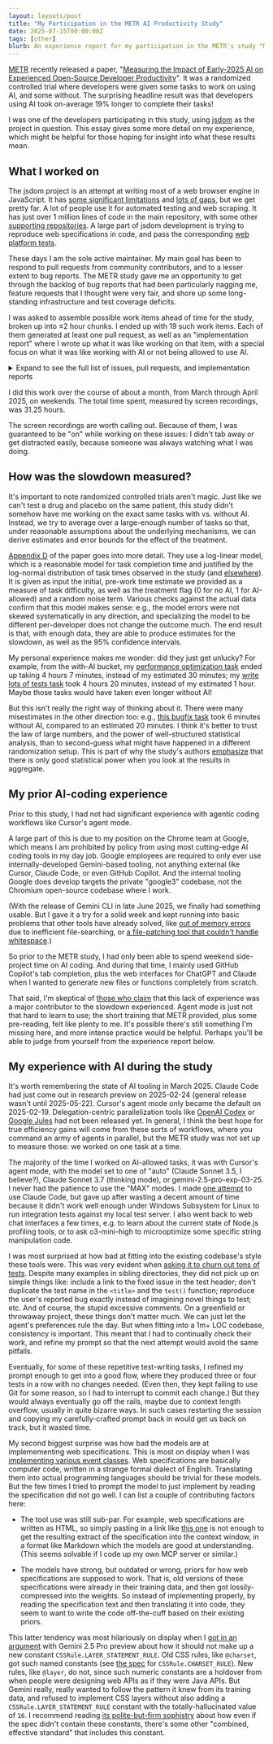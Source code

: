 ```yaml
---
layout: layouts/post
title: "My Participation in the METR AI Productivity Study"
date: 2025-07-15T00:00:00Z
tags: [other]
blurb: An experience report for my participation in the METR's study "Measuring the Impact of Early-2025 AI on Experienced Open-Source Developer Productivity".
---
```


[METR](https://metr.org/) recently released a paper, "[Measuring the Impact of Early-2025 AI on Experienced Open-Source Developer Productivity](https://metr.org/blog/2025-07-10-early-2025-ai-experienced-os-dev-study/)". It was a randomized controlled trial where developers were given some tasks to work on using AI, and some without. The surprising headline result was that developers using AI took on-average 19% longer to complete their tasks!

I was one of the developers participating in this study, using [jsdom](https://github.com/jsdom/jsdom) as the project in question. This essay gives some more detail on my experience, which might be helpful for those hoping for insight into what these results mean.

## What I worked on

The jsdom project is an attempt at writing most of a web browser engine in JavaScript. It has [some significant limitations](https://github.com/jsdom/jsdom/blob/main/README.md#unimplemented-parts-of-the-web-platform) and [lots of gaps](https://github.com/jsdom/jsdom/issues?q=is%3Aissue%20state%3Aopen%20type%3AFeature), but we get pretty far. A lot of people use it for automated testing and web scraping. It has just over 1 million lines of code in the main repository, with some other [supporting repositories](https://github.com/jsdom). A large part of jsdom development is trying to reproduce web specifications in code, and pass the corresponding [web platform tests](https://web-platform-tests.org/).

These days I am the sole active maintainer. My main goal has been to respond to pull requests from community contributors, and to a lesser extent to bug reports. The METR study gave me an opportunity to get through the backlog of bug reports that had been particularly nagging me, feature requests that I thought were very fair, and shore up some long-standing infrastructure and test coverage deficits.

I was asked to assemble possible work items ahead of time for the study, broken up into &leq;2 hour chunks. I ended up with 19 such work items. Each of them generated at least one pull request, as well as an "implementation report" where I wrote up what it was like working on that item, with a special focus on what it was like working with AI or not being allowed to use AI.

<details>
  <summary>Expand to see the full list of issues, pull requests, and implementation reports</summary>

  <table>
    <thead>
      <tr>
        <th>Issue</th>
        <th>Task description</th>
        <th>PR</th>
        <th>Report</th>
    </thead>
    <tbody>
      <tr>
        <td><a href="https://github.com/jsdom/whatwg-url/issues/291">Issue</a>
        <td>Update our URL parser for recent changes to the Unicode UTS46 standard and its URL Standard integration
        <td><a href="https://github.com/web-platform-tests/wpt/pull/51371">PR 1</a><br><a href="https://github.com/jsdom/tr46/pull/66">PR 2</a><br><a href="https://github.com/jsdom/whatwg-url/pull/295">PR 3</a>
        <td><a href="https://github.com/jsdom/whatwg-url/issues/291#issuecomment-2726095582">Report</a>
      <tr>
        <td><a href="https://github.com/jsdom/whatwg-url/issues/292">Issue</a>
        <td>Small URL parser change to follow the latest spec changes
        <td><a href="https://github.com/jsdom/whatwg-url/pull/297">PR</a>
        <td><a href="https://github.com/jsdom/whatwg-url/issues/292#issuecomment-2726292692">Report</a>
      <tr>
        <td><a href="https://github.com/jsdom/whatwg-url/issues/293">Issue</a>
        <td>Another small URL parser change to follow the latest spec changes
        <td><a href="https://github.com/jsdom/whatwg-url/pull/298">PR</a>
        <td><a href="https://github.com/jsdom/whatwg-url/issues/293#issuecomment-2726298374">Report</a>
      <tr>
        <td><a href="https://github.com/jsdom/whatwg-url/issues/268">Issue</a>
        <td>Get code coverage of our URL parser to 100%
        <td><a href="https://github.com/web-platform-tests/wpt/pull/51369">PR 1</a><br><a href="https://github.com/web-platform-tests/wpt/pull/51370">PR 2</a><br><a href="https://github.com/jsdom/whatwg-url/pull/294">PR 3</a>
        <td><a href="https://github.com/jsdom/whatwg-url/issues/268#issuecomment-2726153730">Report</a>
      <tr>
        <td><a href="https://github.com/jsdom/jsdom/pull/2926">Issue</a>
        <td>Push a previous maintainer's draft PR for some basic SVG element support over the finish line (split into two chunks)
        <td><a href="https://github.com/jsdom/jsdom/pull/3843">PR</a>
        <td>
          <a href="https://github.com/jsdom/jsdom/pull/3843#issuecomment-2727260557">Report&nbsp;1</a><br>
          <a href="https://github.com/jsdom/jsdom/pull/3843#issuecomment-2746042863">Report&nbsp;2</a>
      <tr>
        <td><a href="https://github.com/jsdom/jsdom/issues/3154">Issue</a>
        <td>Investigate why our test suite was sometimes taking >70 seconds for a single test on CI
        <td>
          <a href="https://github.com/web-platform-tests/wpt/pull/51373">PR&nbsp;1</a><br>
          <a href="https://github.com/jsdom/jsdom/pull/3837">PR&nbsp;2</a><br>
          <a href="https://github.com/jsdom/jsdom/pull/3838">PR&nbsp;3</a><br>
          <a href="https://github.com/jsdom/jsdom/pull/3839">PR&nbsp;4</a><br>
          <a href="https://github.com/jsdom/jsdom/pull/3840">PR&nbsp;5</a>
        <td><a href="https://github.com/jsdom/jsdom/issues/3154#issuecomment-2726445990">Report</a>
      <tr>
        <td><a href="https://github.com/jsdom/jsdom/issues/2264">Issue</a>
        <td>Add linting to our locally-written new web platform tests
        <td><a href="https://github.com/jsdom/jsdom/pull/3845">PR</a>
        <td><a href="https://github.com/jsdom/jsdom/pull/3845#issuecomment-2746061041">Report</a>
      <tr>
        <td><a href="https://github.com/jsdom/jsdom/issues/3835">Issue</a>
        <td>Allow writing <em>failing</em> new web platform tests, to capture bugs we should fix in the future
        <td><a href="https://github.com/jsdom/jsdom/pull/3846">PR</a>
        <td><a href="https://github.com/jsdom/jsdom/pull/3846#issuecomment-2746102183">Report</a>
      <tr>
        <td><a href="https://github.com/jsdom/jsdom/issues?q=is%3Aissue%20label%3A%22metr%20uplift%22%20label%3Aselectors%20label%3A%22has%20to-upstream%20test%22">24&nbsp;issues</a>
        <td>Add test coverage for known bugs related to CSS selectors (some of which had been fixed, some of were fixed by a new selector engine <a href="https://github.com/jsdom/jsdom/pull/3854">later</a>)
        <td><a href="https://github.com/jsdom/jsdom/pull/3848">PR</a>
        <td><a href="https://github.com/jsdom/jsdom/pull/3848#issuecomment-2764469976">Report</a>
      <tr>
        <td><a href="https://github.com/jsdom/jsdom/issues?q=is%3Aissue%20label%3A%22metr%20uplift%22%20-label%3Aselectors%20label%3A%22has%20to-upstream%20test%22">11&nbsp;issues</a>
        <td>Add test coverage for other known bugs, unrelated to CSS selectors (most of which had been fixed in the past or were fixed soon after the test appeared)
        <td>
          <a href="https://github.com/jsdom/jsdom/pull/3857">PR&nbsp;1</a><br>
          <a href="https://github.com/jsdom/jsdom/pull/3859">PR&nbsp;2</a>
        <td><a href="https://github.com/jsdom/jsdom/pull/3859#issuecomment-2799890637">Report</a>
      <tr>
        <td><a href="https://github.com/jsdom/jsdom/issues/2005">Issue</a>
        <td>Add an option to disable the processing of CSS, for speed
        <td><a href="https://github.com/jsdom/jsdom/pull/3861">PR</a>
        <td><a href="https://github.com/jsdom/jsdom/pull/3861#issuecomment-2799972478">Report</a>
      <tr>
        <td><a href="https://github.com/jsdom/jsdom/issues?q=label%3A%22metr%20uplift%22%20label%3A%22event%20classes%22">8&nbsp;issues</a>
        <td>Implement certain event classes or properties, even if the related spec was not fully supported
        <td><a href="https://github.com/jsdom/jsdom/pull/3862">PR</a>
        <td><a href="https://github.com/jsdom/jsdom/pull/3862#issuecomment-2816751792">Report</a>
      <tr>
        <td><a href="https://github.com/jsdom/jsdom/issues/3616">Issue</a>
        <td>Implement indexed access on form elements, like <code>formElement[0]</code> giving the 0th form control in that form
        <td><a href="https://github.com/jsdom/jsdom/pull/3849">PR</a>
        <td><a href="https://github.com/jsdom/jsdom/pull/3849#issuecomment-2764480625">Report</a>
      <tr>
        <td><a href="https://github.com/jsdom/jsdom/issues/3320">Issue</a>
        <td>Replace our dependency on the <code>form-data</code> npm package with our own implementation
        <td><a href="https://github.com/jsdom/jsdom/pull/3850">PR</a>
        <td><a href="https://github.com/jsdom/jsdom/pull/3850#issuecomment-2764516655">Report</a>
      <tr>
        <td><a href="https://github.com/jsdom/jsdom/issues/3732">Issue</a>
        <td>Fix <code>ElementInternals</code> accessibility getters/setters being totally broken
        <td><a href="https://github.com/jsdom/jsdom/pull/3865">PR</a>
        <td><a href="https://github.com/jsdom/jsdom/pull/3865#issuecomment-2817021910">Report</a>
      <tr>
        <td><a href="https://github.com/jsdom/jsdom/issues/3596">Issue</a>
        <td>Overhaul our system for <a href="https://github.com/jsdom/jsdom/blob/main/README.md#virtual-consoles">reporting errors</a> to the developer
        <td><a href="https://github.com/jsdom/jsdom/pull/3866">PR</a>
        <td><a href="https://github.com/jsdom/jsdom/pull/3866#issuecomment-2817066114">Report</a>
      <tr>
        <td><a href="https://github.com/jsdom/jsdom/issues/3836">Issue</a>
        <td>Use the HTML Standard's user agent stylesheet instead of an old copy of Chromium's
        <td><a href="https://github.com/jsdom/jsdom/pull/3867">PR</a>
        <td><a href="https://github.com/jsdom/jsdom/pull/3867#issuecomment-2817083829">Report</a>
      <tr>
        <td><a href="https://github.com/jsdom/jsdom/issues/3565">Issue</a>
        <td>Fix an edge-case using <code>Object.defineProperty()</code> on <code>HTMLSelectElement</code> instances
        <td><a href="https://github.com/jsdom/webidl2js/pull/272">PR&nbsp;1</a><br><a href="https://github.com/jsdom/jsdom/pull/3868">PR&nbsp;2</a>
        <td><a href="https://github.com/jsdom/jsdom/pull/3868#issuecomment-2817104265">Report</a>
  </table>
</details>

I did this work over the course of about a month, from March through April 2025, on weekends. The total time spent, measured by screen recordings, was 31.25 hours.

The screen recordings are worth calling out. Because of them, I was guaranteed to be "on" while working on these issues: I didn't tab away or get distracted easily, because someone was always watching what I was doing.

## How was the slowdown measured?

It's important to note randomized controlled trials aren't magic. Just like we can't test a drug and placebo on the same patient, this study didn't somehow have me working on the exact same tasks with vs. without AI. Instead, we try to average over a large-enough number of tasks so that, under reasonable assumptions about the underlying mechanisms, we can derive estimates and error bounds for the effect of the treatment.

[Appendix D](https://metr.org/Early_2025_AI_Experienced_OS_Devs_Study.pdf#page=27) of the paper goes into more detail. They use a log-linear model, which is a reasonable model for task completion time and justified by the log-normal distribution of task times observed in the study (and [elsewhere](https://erikbern.com/2019/04/15/why-software-projects-take-longer-than-you-think-a-statistical-model.html)). It is given as input the initial, pre-work time estimate we provided as a measure of task difficulty, as well as the treatment flag (0 for no AI, 1 for AI-allowed) and a random noise term. Various checks against the actual data confirm that this model makes sense: e.g., the model errors were not skewed systematically in any direction, and specializing the model to be different per-developer does not change the outcome much. The end result is that, with enough data, they are able to produce estimates for the slowdown, as well as the 95% confidence intervals.

My personal experience makes me wonder: did they just get unlucky? For example, from the with-AI bucket, my [performance optimization task](github.com/jsdom/jsdom/issues/3154#issuecomment-2726445990) ended up taking 4 hours 7 minutes, instead of my estimated 30 minutes; my [write lots of tests task](https://github.com/jsdom/jsdom/pull/3848#issuecomment-2764469976) took 4 hours 20 minutes, instead of my estimated 1 hour. Maybe those tasks would have taken even longer without AI!

But this isn't really the right way of thinking about it. There were many misestimates in the other direction too: e.g., [this bugfix task](https://github.com/jsdom/whatwg-url/issues/292#issuecomment-2726292692) took 6 minutes without AI, compared to an estimated 20 minutes. I think it's better to trust the law of large numbers, and the power of well-structured statistical analysis, than to second-guess what might have happened in a different randomization setup. This is part of why the study's authors [emphasize](https://x.com/joel_bkr/status/1944886738931081726) that there is only good statistical power when you look at the results in aggregate.

## My prior AI-coding experience

Prior to this study, I had not had significant experience with agentic coding workflows like Cursor's agent mode.

A large part of this is due to my position on the Chrome team at Google, which means I am prohibited by policy from using most cutting-edge AI coding tools in my day job. Google employees are required to only ever use internally-developed Gemini-based tooling, not anything external like Cursor, Claude Code, or even GitHub Copilot. And the internal tooling Google does develop targets the private "google3" codebase, not the Chromium open-source codebase where I work.

(With the release of Gemini CLI in late June 2025, we finally had something usable. But I gave it a try for a solid week and kept running into basic problems that other tools have already solved, like [out of memory errors](https://github.com/google-gemini/gemini-cli/issues/1740#issuecomment-3026084546) due to inefficient file-searching, or [a file-patching tool that couldn't handle whitespace](https://github.com/google-gemini/gemini-cli/issues/1971).)

So prior to the METR study, I had only been able to spend weekend side-project time on AI coding. And during that time, I mainly used GitHub Copilot's tab completion, plus the web interfaces for ChatGPT and Claude when I wanted to generate new files or functions completely from scratch.

That said, I'm skeptical of [those who claim](https://x.com/eshear/status/1944895440224501793) that this lack of experience was a major contributor to the slowdown experienced. Agent mode is just not that hard to learn to use; the short training that METR provided, plus some pre-reading, felt like plenty to me. It's possible there's still something I'm missing here, and more intense practice would be helpful. Perhaps you'll be able to judge from yourself from the experience report below.

## My experience with AI during the study

It's worth remembering the state of AI tooling in March 2025. Claude Code had just come out in research preview on 2025-02-24 (general release wasn't until 2025-05-22). Cursor's agent mode only became the default on 2025-02-19. Delegation-centric parallelization tools like [OpenAI Codex](https://openai.com/codex/) or [Google Jules](https://jules.google/) had not been released yet. In general, I think the best hope for true efficiency gains will come from these sorts of workflows, where you command an army of agents in parallel, but the METR study was not set up to measure those: we worked on one task at a time.

The majority of the time I worked on AI-allowed tasks, it was with Cursor's agent mode, with the model set to one of "auto" (Claude Sonnet 3.5, I believe?), Claude Sonnet 3.7 (thinking mode), or gemini-2.5-pro-exp-03-25. I never had the patience to use the "MAX" modes. I made [one attempt](https://github.com/jsdom/jsdom/pull/3848#issuecomment-2764469976:~:text=I%20tried%20Claude%20Code%20first%2C%20excited%20because%20I%20felt%20this%20was%20a%20use%20case%20where%20a%20fully%20agentic%20setup%20would%20shine.) to use Claude Code, but gave up after wasting a decent amount of time because it didn't work well enough under Windows Subsystem for Linux to run integration tests against my local test server. I also went back to web chat interfaces a few times, e.g. to learn about the current state of Node.js profiling tools, or to ask o3-mini-high to microoptimize some specific string manipulation code.

I was most surprised at how bad at fitting into the existing codebase's style these tools were. This was very evident when [asking it to churn out tons of tests](https://github.com/jsdom/jsdom/pull/3848#issuecomment-2764469976). Despite many examples in sibling directories, they did not pick up on simple things like: include a link to the fixed issue in the test header; don't duplicate the test name in the `<title>` and the `test()` function; reproduce the user's reported bug exactly instead of imagining novel things to test; etc. And of course, the stupid excessive comments. On a greenfield or throwaway project, these things don't matter much. We can just let the agent's preferences rule the day. But when fitting into a 1m+ LOC codebase, consistency is important. This meant that I had to continually check their work, and refine my prompt so that the next attempt would avoid the same pitfalls.

Eventually, for some of these repetitive test-writing tasks, I refined my prompt enough to get into a good flow, where they produced three or four tests in a row with no changes needed. (Even then, they kept failing to use Git for some reason, so I had to interrupt to commit each change.) But they would always eventually go off the rails, maybe due to context length overflow, usually in quite bizarre ways. In such cases restarting the session and copying my carefully-crafted prompt back in would get us back on track, but it wasted time.

My second biggest surprise was how bad the models are at implemementing web specifications. This is most on display when I was [implementing various event classes](https://github.com/jsdom/jsdom/pull/3862#issuecomment-2816751792). Web specifications are basically computer code, written in a strange formal dialect of English. Translating them into actual programming languages should be trivial for these models. But the few times I tried to prompt the model to just implement by reading the specification did not go well. I can list a couple of contributing factors here:

* The tool use was still sub-par. For example, web specifications are written as HTML, so simply pasting in a link like [this one](https://dom.spec.whatwg.org/#event-flatten-more) is not enough to get the resulting extract of the specification into the context window, in a format like Markdown which the models are good at understanding. (This seems solvable if I code up my own MCP server or similar.)

* The models have strong, but outdated or wrong, priors for how web specifications are supposed to work. That is, old versions of these specifications were already in their training data, and then got lossily-compressed into the weights. So instead of implementing properly, by reading the specification text and then translating it into code, they seem to want to write the code off-the-cuff based on their existing priors.

This latter tendency was most hilariously on display when I [got in an argument](https://x.com/domenic/status/1911342216024395879) with Gemini 2.5 Pro preview about how it should not make up a new constant `CSSRule.LAYER_STATEMENT_RULE`. Old CSS rules, like `@charset`, got such named constants (see [the spec](https://drafts.csswg.org/cssom/#the-cssrule-interface) for `CSSRule.CHARSET_RULE`). New rules, like `@layer`, do not, since such numeric constants are a holdover from when people were designing web APIs as if they were Java APIs. But Gemini really, really wanted to follow the pattern it knew from its training data, and refused to implement CSS layers without also adding a `CSSRule.LAYER_STATEMENT_RULE` constant with the totally-hallucinated value of `16`. I recommend reading [its polite-but-firm sophistry](https://x.com/domenic/status/1911342216024395879/photo/1) about how even if the spec didn't contain these constants, there's some other "combined, effective standard" that includes this constant.
